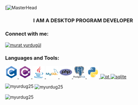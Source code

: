 [![MasterHead](https://www.google.com/search?sca_esv=3101dee7d8bdf13c&sxsrf=ADLYWIIDMHS8JCufNaOW0H-hRPvZzAZ7wA:1729971020472&q=yaz%C4%B1l%C4%B1m&udm=2&fbs=AEQNm0CgMcZ11KbHg1uunEmuo39LYaLxf_n_v5Qu9vkTINnKPIuA1iIn347TUPHNcyNM1QkwMrXGMjpnqbXNpebG6oNg22o2PCzBYgeNSffEUeTJBbNlZaBhDNc4by5XSI19-ZDAO9c1dRmc4cnE3Qsb0_QOIPNLd7mc7CFFcQ777S8ID5LJEPG3UxXTxi47JV8SWtKvxo6Xe0G6e57V-f9wjwty4tIu7ReF_JXlJc13le2IGUsuvBk&sa=X&ved=2ahUKEwiAgZah5KyJAxXhSvEDHbV-OR8QtKgLegQIGxAB&biw=1528&bih=787&dpr=1.25#vhid=pvbwFUVlMRUjkM&vssid=mosaic)
<h3 align="center">I AM A DESKTOP PROGRAM DEVELOPER</h3>

<h3 align="left">Connect with me:</h3>
<p align="left">
<a href="https://linkedin.com/in/murat yurdugül" target="blank"><img align="center" src="https://raw.githubusercontent.com/rahuldkjain/github-profile-readme-generator/master/src/images/icons/Social/linked-in-alt.svg" alt="murat yurdugül" height="30" width="40" /></a>
</p>

<h3 align="left">Languages and Tools:</h3>
<p align="left"> <a href="https://www.cprogramming.com/" target="_blank" rel="noreferrer"> <img src="https://raw.githubusercontent.com/devicons/devicon/master/icons/c/c-original.svg" alt="c" width="40" height="40"/> </a> <a href="https://www.w3schools.com/cs/" target="_blank" rel="noreferrer"> <img src="https://raw.githubusercontent.com/devicons/devicon/master/icons/csharp/csharp-original.svg" alt="csharp" width="40" height="40"/> </a> <a href="https://www.java.com" target="_blank" rel="noreferrer"> <img src="https://raw.githubusercontent.com/devicons/devicon/master/icons/java/java-original.svg" alt="java" width="40" height="40"/> </a> <a href="https://www.mysql.com/" target="_blank" rel="noreferrer"> <img src="https://raw.githubusercontent.com/devicons/devicon/master/icons/mysql/mysql-original-wordmark.svg" alt="mysql" width="40" height="40"/> </a> <a href="https://www.php.net" target="_blank" rel="noreferrer"> <img src="https://raw.githubusercontent.com/devicons/devicon/master/icons/php/php-original.svg" alt="php" width="40" height="40"/> </a> <a href="https://www.postgresql.org" target="_blank" rel="noreferrer"> <img src="https://raw.githubusercontent.com/devicons/devicon/master/icons/postgresql/postgresql-original-wordmark.svg" alt="postgresql" width="40" height="40"/> </a> <a href="https://www.python.org" target="_blank" rel="noreferrer"> <img src="https://raw.githubusercontent.com/devicons/devicon/master/icons/python/python-original.svg" alt="python" width="40" height="40"/> </a> <a href="https://www.qt.io/" target="_blank" rel="noreferrer"> <img src="https://upload.wikimedia.org/wikipedia/commons/0/0b/Qt_logo_2016.svg" alt="qt" width="40" height="40"/> </a> <a href="https://www.sqlite.org/" target="_blank" rel="noreferrer"> <img src="https://www.vectorlogo.zone/logos/sqlite/sqlite-icon.svg" alt="sqlite" width="40" height="40"/> </a> </p>

<p><img align="left" src="https://github-readme-stats.vercel.app/api/top-langs?username=myurdug25&show_icons=true&locale=en&layout=compact" alt="myurdug25" /></p>

<p>&nbsp;<img align="center" src="https://github-readme-stats.vercel.app/api?username=myurdug25&show_icons=true&locale=en" alt="myurdug25" /></p>

<p><img align="center" src="https://github-readme-streak-stats.herokuapp.com/?user=myurdug25&" alt="myurdug25" /></p>

